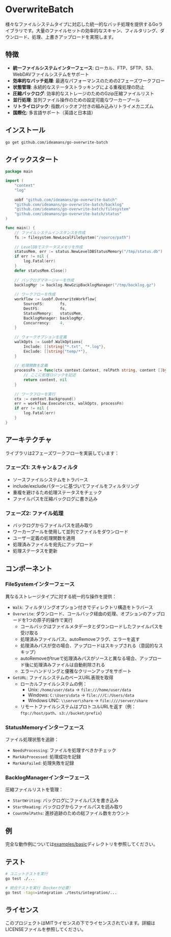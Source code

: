 # OverwriteBatch

様々なファイルシステムタイプに対応した統一的なバッチ処理を提供するGoライブラリです。大量のファイルセットの効率的なスキャン、フィルタリング、ダウンロード、処理、上書きアップロードを実現します。

## 特徴

- **統一ファイルシステムインターフェース**: ローカル、FTP、SFTP、S3、WebDAVファイルシステムをサポート
- **効率的なバッチ処理**: 最適なパフォーマンスのための2フェーズワークフロー
- **状態管理**: 永続的なステータストラッキングによる重複処理の防止
- **圧縮バックログ**: 効率的なストレージのためのGzip圧縮ファイルリスト
- **並行処理**: 並列ファイル操作のための設定可能なワーカープール
- **リトライロジック**: 指数バックオフ付きの組み込みリトライメカニズム
- **国際化**: 多言語サポート（英語と日本語）

## インストール

```bash
go get github.com/ideamans/go-overwrite-batch
```

## クイックスタート

```go
package main

import (
    "context"
    "log"
    
    uobf "github.com/ideamans/go-overwrite-batch"
    "github.com/ideamans/go-overwrite-batch/backlog"
    "github.com/ideamans/go-overwrite-batch/filesystem"
    "github.com/ideamans/go-overwrite-batch/status"
)

func main() {
    // ファイルシステムインスタンスを作成
    fs := filesystem.NewLocalFileSystem("/source/path")
    
    // LevelDBでステータスメモリを作成
    statusMem, err := status.NewLevelDBStatusMemory("/tmp/status.db")
    if err != nil {
        log.Fatal(err)
    }
    defer statusMem.Close()
    
    // バックログマネージャーを作成
    backlogMgr := backlog.NewGzipBacklogManager("/tmp/backlog.gz")
    
    // ワークフローを作成
    workflow := &uobf.OverwriteWorkflow{
        SourceFS:       fs,
        DestFS:         fs,
        StatusMemory:   statusMem,
        BacklogManager: backlogMgr,
        Concurrency:    4,
    }
    
    // ウォークオプションを定義
    walkOpts := &uobf.WalkOptions{
        Include: []string{"*.txt", "*.log"},
        Exclude: []string{"temp/*"},
    }
    
    // 処理関数を定義
    processFn := func(ctx context.Context, relPath string, content []byte) ([]byte, error) {
        // ここに処理ロジックを記述
        return content, nil
    }
    
    // ワークフローを実行
    ctx := context.Background()
    err = workflow.Execute(ctx, walkOpts, processFn)
    if err != nil {
        log.Fatal(err)
    }
}
```

## アーキテクチャ

ライブラリは2フェーズワークフローを実装しています：

### フェーズ1: スキャン＆フィルタ

- ソースファイルシステムをトラバース
- include/excludeパターンに基づいてファイルをフィルタリング
- 重複を避けるため処理ステータスをチェック
- ファイルパスを圧縮バックログに書き込み

### フェーズ2: ファイル処理

- バックログからファイルパスを読み取り
- ワーカープールを使用して並列でファイルをダウンロード
- ユーザー定義の処理関数を適用
- 処理済みファイルを宛先にアップロード
- 処理ステータスを更新

## コンポーネント

### FileSystemインターフェース

異なるストレージタイプに対する統一的な操作を提供：

- `Walk`: フィルタリングオプション付きでディレクトリ構造をトラバース
- `Overwrite`: ダウンロード、コールバック経由の処理、オプションのアップロードを1つの原子的操作で実行
  - コールバックはファイルメタデータとダウンロードしたファイルパスを受け取る
  - 処理済みファイルパス、autoRemoveフラグ、エラーを返す
  - 処理済みパスが空の場合、アップロードはスキップされる（意図的なスキップ）
  - autoRemoveがtrueで処理済みパスがソースと異なる場合、アップロード後に処理済みファイルは自動削除される
  - エラーハンドリングと優雅なクリーンアップをサポート
- `GetURL`: ファイルシステムのベースURL表現を取得
  - ローカルファイルシステムの例：
    - Unix: `/home/user/data` → `file:///home/user/data`
    - Windows: `C:\Users\data` → `file:///C:/Users/data`
    - Windows UNC: `\\server\share` → `file:////server/share`
  - リモートファイルシステムはプロトコルURLを返す（例：`ftp://host/path`、`s3://bucket/prefix`）

### StatusMemoryインターフェース

ファイル処理状態を追跡：

- `NeedsProcessing`: ファイルを処理すべきかチェック
- `MarkAsProcessed`: 処理成功を記録
- `MarkAsFailed`: 処理失敗を記録

### BacklogManagerインターフェース

圧縮ファイルリストを管理：

- `StartWriting`: バックログにファイルパスを書き込み
- `StartReading`: バックログからファイルパスを読み取り
- `CountRelPaths`: 進捗追跡のための総ファイル数をカウント

## 例

完全な動作例については[examples/basic](examples/basic)ディレクトリを参照してください。

## テスト

```bash
# ユニットテストを実行
go test ./...

# 統合テストを実行（Dockerが必要）
go test -tags=integration ./tests/integration/...
```

## ライセンス

このプロジェクトはMITライセンスの下でライセンスされています。詳細はLICENSEファイルを参照してください。
